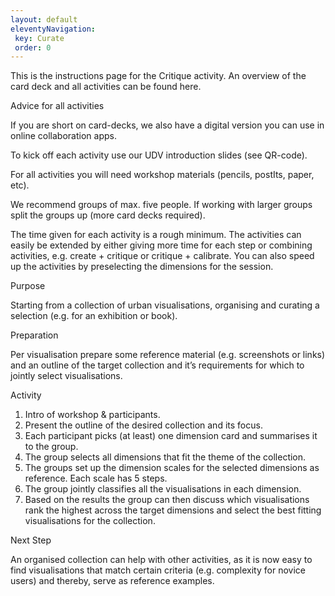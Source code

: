 ```yaml
---
layout: default
eleventyNavigation:
 key: Curate
 order: 0
---
```


This is the instructions page for the Critique activity. An overview of the card deck and all activities can be found here.

Advice for all activities

If you are short on card-decks, we also have a digital version you can use in online collaboration apps.

To kick off each activity use our UDV introduction slides (see QR-code).

For all activities you will need workshop materials (pencils, postIts, paper, etc).

We recommend groups of max. five people. If working with larger groups split the groups up (more card decks required).

The time given for each activity is a rough minimum. The activities can easily be extended by either giving more time for each step or combining activities, e.g. create + critique or critique + calibrate. You can also speed up the activities by preselecting the dimensions for the session.

Purpose

Starting from a collection of urban visualisations, organising and curating a selection (e.g. for an exhibition or book). 

Preparation

Per visualisation prepare some reference material (e.g. screenshots or links) and an outline of the target collection and it’s requirements for which to jointly select visualisations.

Activity

1. Intro of workshop & participants. 
2. Present the outline of the desired collection and its focus. 
3. Each participant picks (at least) one dimension card and summarises it to the group.
4. The group selects all dimensions that fit the theme of the collection.
5. The groups set up the dimension scales for the selected dimensions as reference. Each scale has 5 steps.
6. The group jointly classifies all the visualisations in each dimension.
7. Based on the results the group can then discuss which visualisations rank the highest across the target dimensions and select the best fitting visualisations for the collection.

Next Step

An organised collection can help with other activities, as it is now easy to find visualisations that match certain criteria (e.g. complexity for novice users) and thereby, serve as reference examples.
